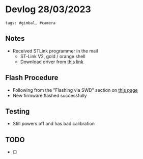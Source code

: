 # Devlog 28/03/2023

```text
tags: #gimbal, #camera
```

## Notes

- Received STLink programmer in the mail
  - ST-Link V2, gold / orange shell
  - Download driver from [this link](http://www.st.com/web/en/catalog/tools/PF260219)

## Flash Procedure

- Following from the "Flashing via SWD" section on [this page](http://www.olliw.eu/storm32bgc-wiki/How_to_flash_firmware)
- New firmware flashed successfully

## Testing

- Still powers off and has bad calibration

## TODO

- [ ]
